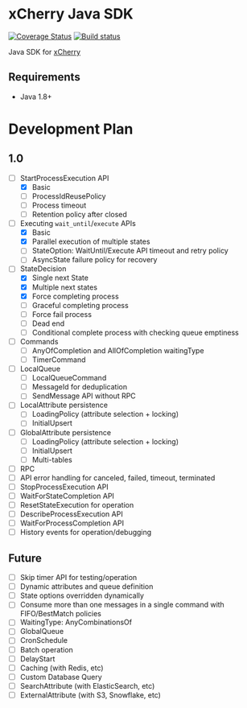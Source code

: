 # xCherry Java SDK

[![Coverage Status](https://codecov.io/github/xcherryio/java-sdk/coverage.svg?branch=main)](https://app.codecov.io/gh/xcherryio/sdk-java/branch/main)
[![Build status](https://github.com/xcherryio/sdk-java/actions/workflows/ci-integ-test.yml/badge.svg?branch=main)](https://github.com/xcherryio/sdk-java/actions/workflows/ci-integ-test.yml)

Java SDK for [xCherry](https://github.com/xcherryio/xcherry)

## Requirements

- Java 1.8+

# Development Plan

## 1.0

- [ ] StartProcessExecution API
  - [x] Basic
  - [ ] ProcessIdReusePolicy
  - [ ] Process timeout
  - [ ] Retention policy after closed
- [ ] Executing `wait_until`/`execute` APIs
  - [x] Basic
  - [x] Parallel execution of multiple states
  - [ ] StateOption: WaitUntil/Execute API timeout and retry policy
  - [ ] AsyncState failure policy for recovery
- [ ] StateDecision
  - [x] Single next State
  - [x] Multiple next states
  - [x] Force completing process
  - [ ] Graceful completing process
  - [ ] Force fail process
  - [ ] Dead end
  - [ ] Conditional complete process with checking queue emptiness
- [ ] Commands
  - [ ] AnyOfCompletion and AllOfCompletion waitingType
  - [ ] TimerCommand
- [ ] LocalQueue
  - [ ] LocalQueueCommand
  - [ ] MessageId for deduplication
  - [ ] SendMessage API without RPC
- [ ] LocalAttribute persistence
  - [ ] LoadingPolicy (attribute selection + locking)
  - [ ] InitialUpsert
- [ ] GlobalAttribute persistence
  - [ ] LoadingPolicy (attribute selection + locking)
  - [ ] InitialUpsert
  - [ ] Multi-tables
- [ ] RPC
- [ ] API error handling for canceled, failed, timeout, terminated
- [ ] StopProcessExecution API
- [ ] WaitForStateCompletion API
- [ ] ResetStateExecution for operation
- [ ] DescribeProcessExecution API
- [ ] WaitForProcessCompletion API
- [ ] History events for operation/debugging

## Future

- [ ] Skip timer API for testing/operation
- [ ] Dynamic attributes and queue definition
- [ ] State options overridden dynamically
- [ ] Consume more than one messages in a single command with FIFO/BestMatch policies
- [ ] WaitingType: AnyCombinationsOf
- [ ] GlobalQueue
- [ ] CronSchedule
- [ ] Batch operation
- [ ] DelayStart
- [ ] Caching (with Redis, etc)
- [ ] Custom Database Query
- [ ] SearchAttribute (with ElasticSearch, etc)
- [ ] ExternalAttribute (with S3, Snowflake, etc)
